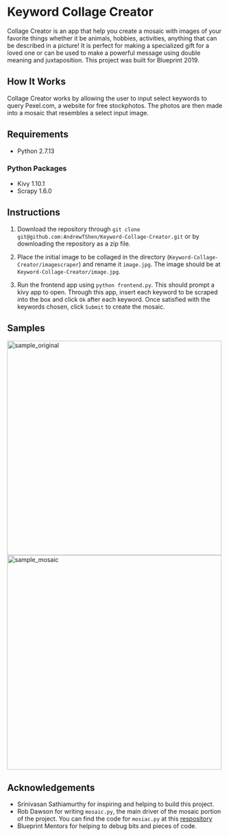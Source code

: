 # Keyword Collage Creator

Collage Creator is an app that help you create a mosaic with images of your favorite things whether it be animals, hobbies, activities, anything that can be described in a picture! It is perfect for making a specialized gift for a loved one or can be used to make a powerful message using double meaning and juxtaposition. This project was built for Blueprint 2019.

## How It Works
Collage Creator works by allowing the user to input select keywords to query Pexel.com, a website for free stockphotos. The photos are then made into a mosaic that resembles a select input image.

## Requirements
- Python 2.7.13

### Python Packages
- Kivy 1.10.1
- Scrapy 1.6.0

## Instructions
1. Download the repository through `git clone git@github.com:AndrewTShen/Keyword-Collage-Creator.git` or by downloading the repository as a zip file.

2. Place the initial image to be collaged in the directory (`Keyword-Collage-Creator/imagescraper`) and rename it `image.jpg`. The image should be at `Keyword-Collage-Creator/image.jpg`.

3. Run the frontend app using `python frontend.py`. This should prompt a kivy app to open. Through this app, insert each keyword to be scraped into the box and click `Ok` after each keyword. Once satisfied with the keywords chosen, click `Submit` to create the mosaic.

## Samples

<img src="https://github.com/AndrewTShen/Keyword-Collage-Creator/blob/master/imagescraper/sample_original.jpg" alt="sample_original" width="500"/>
<img src="https://github.com/AndrewTShen/Keyword-Collage-Creator/blob/master/imagescraper/sample_mosaic.jpeg" alt="sample_mosaic" width="500"/>



## Acknowledgements
- Srinivasan Sathiamurthy for inspiring and helping to build this project.  
- Rob Dawson for writing `mosaic.py`, the main driver of the mosaic portion of the project. You can find the code for `mosiac.py` at this [respository](https://github.com/codebox/mosaic)
- Blueprint Mentors for helping to debug bits and pieces of code.  

